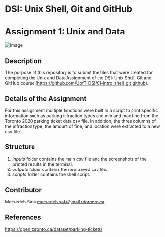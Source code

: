# DSI: Unix Shell, Git and GitHub
# Assignment 1: Unix and Data

![Image](/inputs/readmeimage.png) 

## Description

The purpose of this repository is to submit the files that were created for completing the Unix and Data Assignment of the DSI: Unix Shell, Git and GitHub course (https://github.com/UofT-DSI/01-intro_shell_git_github). 

## Details of the Assignment

For this assignment multiple functions were built in a script to print specific information such as parking infraction types and min and max fine from the Toronto 2020 parking ticket data csv file. In addition, the three columns of the infraction type, the amount of fine, and location were extracted to a new csv file.

## Structure

1.	*inputs* folder contains the main csv file and the screenshots of the printed results in the terminal.
2.	*outputs* folder contains the new saved csv file.
3.	*scripts* folder contains the shell script.

## Contributor

Mersedeh Safa
mersedeh.safa@mail.utoronto.ca


## References

https://open.toronto.ca/dataset/parking-tickets/
